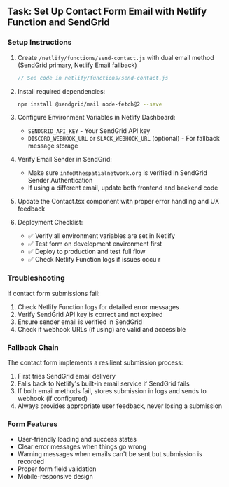 ## Task: Set Up Contact Form Email with Netlify Function and SendGrid

### Setup Instructions

1. Create `/netlify/functions/send-contact.js` with dual email method (SendGrid primary, Netlify Email fallback)
   ```js
   // See code in netlify/functions/send-contact.js
   ```

2. Install required dependencies:
   ```bash
   npm install @sendgrid/mail node-fetch@2 --save
   ```

3. Configure Environment Variables in Netlify Dashboard:
   - `SENDGRID_API_KEY` - Your SendGrid API key
   - `DISCORD_WEBHOOK_URL` or `SLACK_WEBHOOK_URL` (optional) - For fallback message storage

4. Verify Email Sender in SendGrid:
   - Make sure `info@thespatialnetwork.org` is verified in SendGrid Sender Authentication
   - If using a different email, update both frontend and backend code

5. Update the Contact.tsx component with proper error handling and UX feedback

6. Deployment Checklist:
   - ✅ Verify all environment variables are set in Netlify
   - ✅ Test form on development environment first
   - ✅ Deploy to production and test full flow
   - ✅ Check Netlify Function logs if issues occu r

### Troubleshooting

If contact form submissions fail:
1. Check Netlify Function logs for detailed error messages
2. Verify SendGrid API key is correct and not expired
3. Ensure sender email is verified in SendGrid
4. Check if webhook URLs (if using) are valid and accessible

### Fallback Chain

The contact form implements a resilient submission process:
1. First tries SendGrid email delivery
2. Falls back to Netlify's built-in email service if SendGrid fails
3. If both email methods fail, stores submission in logs and sends to webhook (if configured)
4. Always provides appropriate user feedback, never losing a submission

### Form Features

- User-friendly loading and success states
- Clear error messages when things go wrong
- Warning messages when emails can't be sent but submission is recorded
- Proper form field validation
- Mobile-responsive design